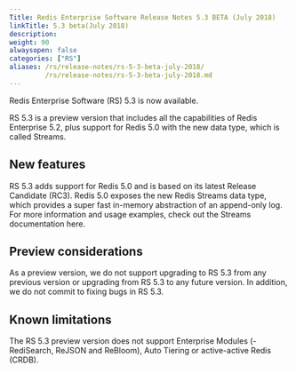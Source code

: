 ```yaml
---
Title: Redis Enterprise Software Release Notes 5.3 BETA (July 2018)
linkTitle: 5.3 beta(July 2018)
description:
weight: 90
alwaysopen: false
categories: ["RS"]
aliases: /rs/release-notes/rs-5-3-beta-july-2018/
         /rs/release-notes/rs-5-3-beta-july-2018.md
---
```

Redis Enterprise Software (RS) 5.3 is now available.

RS 5.3 is a preview version that includes all the capabilities of Redis Enterprise 5.2, plus support for Redis 5.0 with the new data type, which is called Streams.

## New features

RS 5.3 adds support for Redis 5.0 and is based on its latest Release Candidate (RC3). Redis 5.0 exposes the new Redis Streams data type, which provides a super fast in-memory abstraction of an append-only log. For more information and usage examples, check out the Streams documentation here.

## Preview considerations

As a preview version, we do not support upgrading to RS 5.3 from any previous version or upgrading from RS 5.3 to any future version. In addition, we do not commit to fixing bugs in RS 5.3.

## Known limitations

The RS 5.3 preview version does not support Enterprise Modules (- RediSearch, ReJSON and ReBloom), Auto Tiering or active-active Redis (CRDB).
